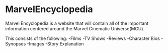 # MarvelEncyclopedia

Marvel Encyclopedia is a website that will contain all of the important information centered around the Marvel Cinematic Universe(MCU). 

This consists of the following:
-Films
-TV Shows
-Reviews
-Character Bios
-Synopses
-Images 
-Story Explanation 
